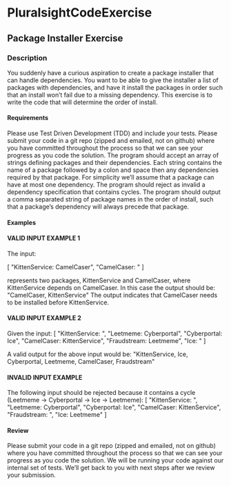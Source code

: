 # PluralsightCodeExercise

## Package Installer Exercise
### Description
You suddenly have a curious aspiration to create a package installer that can handle dependencies. You want to be able to give the installer a
list of packages with dependencies, and have it install the packages in order such that an install won’t fail due to a missing dependency.
This exercise is to write the code that will determine the order of install.

#### Requirements
Please use Test Driven Development (TDD) and include your tests.
Please submit your code in a git repo (zipped and emailed, not on github) where you have committed throughout the process so that
we can see your progress as you code the solution.
The program should accept an array of strings defining packages and their dependencies. Each string contains the name of a
package followed by a colon and space then any dependencies required by that package. For simplicity we’ll assume that a package
can have at most one dependency.
The program should reject as invalid a dependency specification that contains cycles.
The program should output a comma separated string of package names in the order of install, such that a package’s dependency will
always precede that package.

#### Examples

#### VALID INPUT EXAMPLE 1
The input:

[ 
"KittenService: CamelCaser", 
"CamelCaser: " 
]

represents two packages, KittenService and CamelCaser, where KittenService depends on CamelCaser. In this case the output should be:
"CamelCaser, KittenService"
The output indicates that CamelCaser needs to be installed before KittenService.

#### VALID INPUT EXAMPLE 2
Given the input:
[
 "KittenService: ",
 "Leetmeme: Cyberportal",
 "Cyberportal: Ice",
 "CamelCaser: KittenService",
 "Fraudstream: Leetmeme",
 "Ice: "
]

A valid output for the above input would be:
"KittenService, Ice, Cyberportal, Leetmeme, CamelCaser, Fraudstream"

#### INVALID INPUT EXAMPLE
The following input should be rejected because it contains a cycle (Leetmeme -> Cyberportal -> Ice -> Leetmeme):
[
 "KittenService: ",
 "Leetmeme: Cyberportal",
 "Cyberportal: Ice",
 "CamelCaser: KittenService",
 "Fraudstream: ",
 "Ice: Leetmeme"
]

#### Review
Please submit your code in a git repo (zipped and emailed, not on github) where you have committed throughout the process so that we can
see your progress as you code the solution. We will be running your code against our internal set of tests. We’ll get back to you with next
steps after we review your submission.
